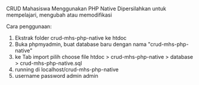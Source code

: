 CRUD Mahasiswa Menggunakan PHP Native
Dipersilahkan untuk mempelajari, mengubah atau memodifikasi

Cara penggunaan:
1. Ekstrak folder crud-mhs-php-native ke htdoc
2. Buka phpmyadmin, buat database baru dengan nama "crud-mhs-php-native" 
3. ke Tab import pilih choose file htdoc > crud-mhs-php-native > database > crud-mhs-php-native.sql
4. running di localhost/crud-mhs-php-native
5. username password admin admin
